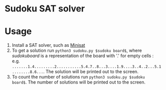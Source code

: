 
# Sudoku SAT solver

# Usage

1. Install a SAT solver, such as [Minisat](http://minisat.se/)
2. To get a solution run `python3 sudoku.py $sudoku board$`, where $sudoku board$ is a representation of the board with '.' for empty cells : e.g. `.......1.4.........2...........5.4.7..8...3....1.9....3..4..2...5.1........8.6...`. The solution will be printed out to the screen.
3. To count the number of solutions run `python3 sudoku.py $sudoku board$`. The number of solutions will be printed out to the screen.